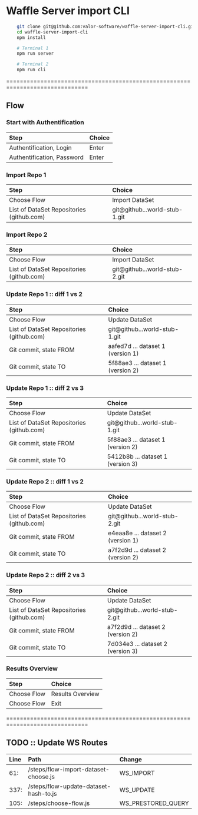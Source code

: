 # Waffle Server import CLI

```bash
    git clone git@github.com:valor-software/waffle-server-import-cli.git
    cd waffle-server-import-cli
    npm install
```

```bash
    # Terminal 1
    npm run server
```

```bash
    # Terminal 2
    npm run cli
```

==============================================================================

## Flow

### Start with Authentification

| Step | Choice |
|:---|:---|
| Authentification, Login       | Enter |
| Authentification, Password    | Enter |

### Import Repo 1

| Step | Choice |
|:---|:---|
| Choose Flow                                   | Import DataSet |
| List of DataSet Repositories (github.com)     | git@github...world-stub-1.git |

### Import Repo 2

| Step | Choice |
|:---|:---|
| Choose Flow                                   | Import DataSet                |
| List of DataSet Repositories (github.com)     | git@github...world-stub-2.git |

### Update Repo 1 :: diff 1 vs 2

| Step | Choice |
|:---|:---|
| Choose Flow                                   | Update DataSet |
| List of DataSet Repositories (github.com)     | git@github...world-stub-1.git |
| Git commit, state FROM                        | aafed7d ... dataset 1 (version 1) |
| Git commit, state TO                          | 5f88ae3 ... dataset 1 (version 2) |

### Update Repo 1 :: diff 2 vs 3

| Step | Choice |
|:---|:---|
| Choose Flow                                   | Update DataSet |
| List of DataSet Repositories (github.com)     | git@github...world-stub-1.git |
| Git commit, state FROM                        | 5f88ae3 ... dataset 1 (version 2) |
| Git commit, state TO                          | 5412b8b ... dataset 1 (version 3) |

### Update Repo 2 :: diff 1 vs 2

| Step | Choice |
|:---|:---|
| Choose Flow                                   | Update DataSet |
| List of DataSet Repositories (github.com)     | git@github...world-stub-2.git |
| Git commit, state FROM                        | e4eaa8e ... dataset 2 (version 1) |
| Git commit, state TO                          | a7f2d9d ... dataset 2 (version 2) |

### Update Repo 2 :: diff 2 vs 3

| Step | Choice |
|:---|:---|
| Choose Flow                                   | Update DataSet |
| List of DataSet Repositories (github.com)     | git@github...world-stub-2.git |
| Git commit, state FROM                        | a7f2d9d ... dataset 2 (version 2) |
| Git commit, state TO                          | 7d034e3 ... dataset 2 (version 3) |

### Results Overview

| Step | Choice |
|:---|:---|
| Choose Flow                                   | Results Overview |
| Choose Flow                                   | Exit |

==============================================================================

## TODO :: Update WS Routes

| Line | Path | Change |
|:---|:---|:---|
| 61:  | /steps/flow-import-dataset-choose.js    | WS_IMPORT |
| 337: | /steps/flow-update-dataset-hash-to.js   | WS_UPDATE |
| 105: | /steps/choose-flow.js                   | WS_PRESTORED_QUERY |

